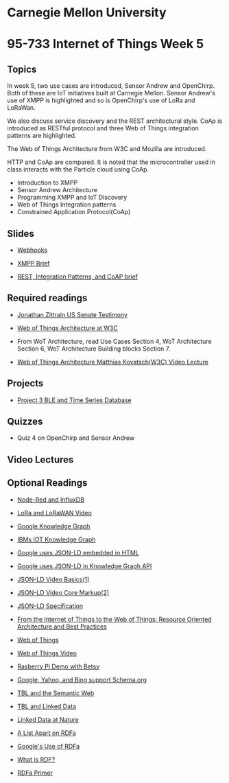 # Carnegie Mellon University

# 95-733 Internet of Things Week 5

## Topics

In week 5, two use cases are introduced, Sensor Andrew and OpenChirp. Both of these
are IoT initiatives built at Carnegie Mellon. Sensor Andrew's use of XMPP is highlighted and so is OpenChirp's use of LoRa and LoRaWan.

<!--
The publish/subscribe pattern is revisited using HTTP Webhooks. Thingspeak Webhooks are used in Project 3.

Project 3 also demonstrates how a microcontroller can act as a Bluetooth Low Energy peripheral.
-->
We also discuss service discovery and the REST architectural style. CoAp is introduced as RESTful protocol and three Web of Things integration patterns are highlighted.

The Web of Things Architecture from W3C and Mozilla are introduced.

HTTP and CoAp are compared. It is noted that the microcontroller used in class interacts with the
Particle cloud using CoAp.

+ Introduction to XMPP
+ Sensor Andrew Architecture
+ Programming XMPP and IoT Discovery
+ Web of Things Integration patterns
+ Constrained Application Protocol(CoAp)

## Slides

+ [Webhooks](https://www.andrew.cmu.edu/user/mm6/95-733/PowerPoint/05_WebhooksPublishSubscribe.pdf)

+ [XMPP Brief](https://www.andrew.cmu.edu/user/mm6/95-733/PowerPoint/05_XMPP_Overview.pdf)

<!--
+ [XMPP Programming and Sensor Andrew ](https://www.andrew.cmu.edu/user/mm6/95-733/PowerPoint/05_XMPP.pdf)
-->

+ [REST, Integration Patterns, and CoAP brief](https://www.andrew.cmu.edu/user/mm6/95-733/PowerPoint/05_RESTandCoAP.pdf)


## Required readings

+ [Jonathan Zittrain US Senate Testimony](https://www.andrew.cmu.edu/user/mm6/95-733/iot/Jonathan_Zittrain_Testimony.pdf)

+ [Web of Things Architecture at W3C](https://www.w3.org/TR/wot-architecture/)
+  From WoT Architecture, read Use Cases Section 4, WoT Architecture Section 6, WoT Architecture Building blocks Section 7.
+ [Web of Things Architecture Matthias Kovatsch(W3C) Video Lecture](https://www.youtube.com/watch?v=xgkglOZiF9M)

## Projects

+ [Project 3 BLE and Time Series Database](../projects/project3/Project3_F21.md)

<!--
+ [Project 3 Webhooks and ThingSpeak and BLE ](../projects/project3/Project3.md)
+ [Project 3 Webhooks and ThingSpeak Photon Only ](../projects/project3/Project3_Photon.md)
+ [Project 4 Student defined project - due in one week](../projects/project4/Project4.md)
-->
## Quizzes

+ Quiz 4 on OpenChirp and Sensor Andrew

## Video Lectures
<!--
+ [16_Lecture5](https://heinzcollege.mediasite.com/Mediasite/Play/302ca40f3f3b4a9880d09901989a13721d)
+ [17_Lecture5](https://heinzcollege.mediasite.com/Mediasite/Play/251d1c7c5320408f9ded1c75fc7a53d81d)
-->
## Optional Readings

+ [Node-Red and InfluxDB](https://www.influxdata.com/blog/iot-easy-node-red-influxdb/)

+ [LoRa and LoRaWAN Video](https://youtu.be/6WMzRrmMjQU)

+ [Google Knowledge Graph](https://www.youtube.com/watch?v=mmQl6VGvX-c)

+ [IBMs IOT Knowledge Graph](https://www.youtube.com/watch?v=ebBTdH62yLg)

+ [Google uses JSON-LD embedded in HTML](https://developers.google.com/schemas/formats/json-ld)

+ [Google uses JSON-LD in Knowledge Graph API](https://developers.google.com/knowledge-graph/)

+ [JSON-LD Video Basics(1)](https://www.youtube.com/watch?v=vioCbTo3C-4)

+ [JSON-LD Video Core Markup(2)](https://www.youtube.com/watch?v=UmvWk_TQ30A)

+ [JSON-LD Specification](https://www.w3.org/TR/json-ld/)

+ [From the Internet of Things to the Web of Things: Resource Oriented Architecture and Best Practices](https://www.vs.inf.ethz.ch/publ/papers/dguinard-fromth-2010.pdf)

+ [Web of Things](https://www.w3.org/2017/04/w3c-web-of-things-intro.pdf)

+ [Web of Things Video](https://www.postscapes.com/pulse/web-of-things-the-pursuit-of-interoperability-in-iot/)

+ [Rasberry Pi Demo with Betsy](https://www.youtube.com/watch?v=DPHzm3f2lps)

+ [Google, Yahoo, and Bing support Schema.org](http://schema.org)

+ [TBL and the Semantic Web](http://www.youtube.com/watch?v=HeUrEh-nqtU)

+ [TBL and Linked Data](http://5stardata.info)

+ [Linked Data at Nature](http://data.nature.com)

+ [A List Apart on RDFa](http://www.alistapart.com/articles/introduction-to-rdfa/)

+ [Google's Use of RDFa](http://support.google.com/webmasters/bin/answer.py?hl=en&amp;answer=99170&amp;topic=1088472&amp;ctx=topic)

+ [What is RDF?](http://www.xml.com/pub/a/2001/01/24/rdf.html)

+ [RDFa Primer](http://www.w3.org/TR/xhtml-rdfa-primer/)

